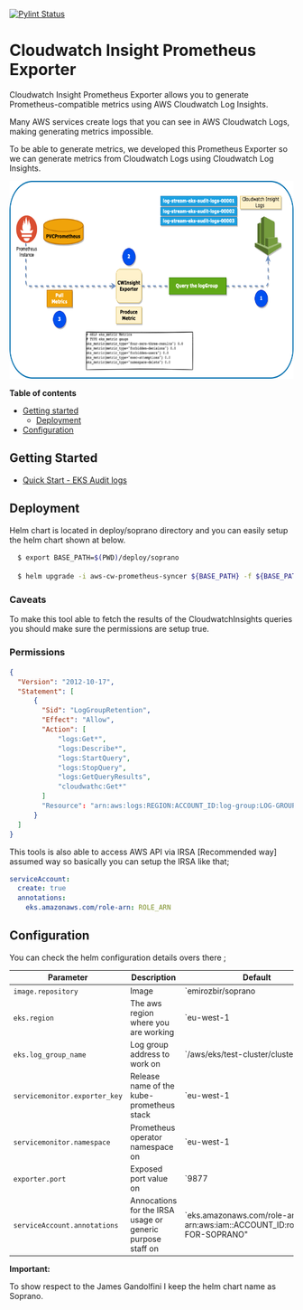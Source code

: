 [![Pylint Status](https://app.travis-ci.com/WoodProgrammer/eks-cloudwatch-audit.svg?branch=hot_fix_1)](https://app.travis-ci.com/WoodProgrammer/soprano)

# Cloudwatch Insight Prometheus Exporter

Cloudwatch Insight Prometheus Exporter allows you to generate Prometheus-compatible metrics using AWS Cloudwatch Log Insights.

Many AWS services create logs that you can see in AWS Cloudwatch Logs, making generating metrics impossible. 

To be able to generate metrics, we developed this Prometheus Exporter so we can generate metrics from Cloudwatch Logs using Cloudwatch Log Insights.


<img height="350" width="1000" src="./img/diagram.png"></img>

<b> Table of contents </b>

- [Getting started](#getting-started)
  - [Deployment](#deploy)
- [Configuration](#configuration)

## Getting Started

* <a href="./deploy/soprano/values.yaml">Quick Start - EKS Audit logs</a>

## Deployment

Helm chart is located in deploy/soprano directory and you can easily setup the helm chart shown at below.

```sh
  $ export BASE_PATH=$(PWD)/deploy/soprano
  
  $ helm upgrade -i aws-cw-prometheus-syncer ${BASE_PATH} -f ${BASE_PATH}/values.yaml
```

### Caveats 
To make this tool able to fetch the results of the CloudwatchInsights queries you should make sure the permissions are setup true.

### Permissions
```json
{
  "Version": "2012-10-17",
  "Statement": [
      {
        "Sid": "LogGroupRetention",
        "Effect": "Allow",
        "Action": [
            "logs:Get*",
            "logs:Describe*",
            "logs:StartQuery",
            "logs:StopQuery",
            "logs:GetQueryResults",
            "cloudwathc:Get*"
        ]
        "Resource": "arn:aws:logs:REGION:ACCOUNT_ID:log-group:LOG-GROUP-NAME"
      }
  ]
}
```

This tools is also able to access AWS API via  IRSA [Recommended way] assumed way so basically you can setup the IRSA like that;

```yaml
serviceAccount:
  create: true
  annotations:
    eks.amazonaws.com/role-arn: ROLE_ARN
```

## Configuration

You can check the helm configuration details overs there ; 

| Parameter                         | Description                                                             | Default                     |
| --------------------------------- | ----------------------------------------------------------------------- | --------------------------- |
| `image.repository`                | Image                                                                   | `emirozbir/soprano
| `eks.region`                | The aws region where you are working                                                                    | `eu-west-1
| `eks.log_group_name`                | Log group address to work on                                                                    | `/aws/eks/test-cluster/cluster
| `servicemonitor.exporter_key`                |  Release name of the kube-prometheus stack                                                                     | `eu-west-1
| `servicemonitor.namespace`                | Prometheus operator namespace on                                                                   | `eu-west-1
| `exporter.port`                | Exposed port value on                                                                   | `9877
| `serviceAccount.annotations`                | Annocations for the IRSA usage or generic purpose staff on                                                                   | `eks.amazonaws.com/role-arn: arn:aws:iam::ACCOUNT_ID:role/ROLE-FOR-SOPRANO"

<b>Important:</b>

To show respect to the James Gandolfini I keep the helm chart name as Soprano.
